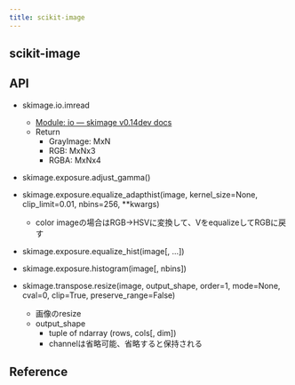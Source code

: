 ```yaml
---
title: scikit-image
---
```


## scikit-image

## API

* skimage.io.imread
    * [Module: io — skimage v0.14dev docs](http://scikit-image.org/docs/dev/api/skimage.io.html#skimage.io.imread)
    * Return
        * GrayImage: MxN
        * RGB: MxNx3
        * RGBA: MxNx4

* skimage.exposure.adjust_gamma()
* skimage.exposure.equalize_adapthist(image, kernel_size=None, clip_limit=0.01, nbins=256, **kwargs)
    * color imageの場合はRGB->HSVに変換して、VをequalizeしてRGBに戻す
* skimage.exposure.equalize_hist(image[, …])
* skimage.exposure.histogram(image[, nbins])

* skimage.transpose.resize(image, output_shape, order=1, mode=None, cval=0, clip=True, preserve_range=False)
    * 画像のresize
    * output_shape
        * tuple of ndarray (rows, cols[, dim])
        * channelは省略可能、省略すると保持される

## Reference

